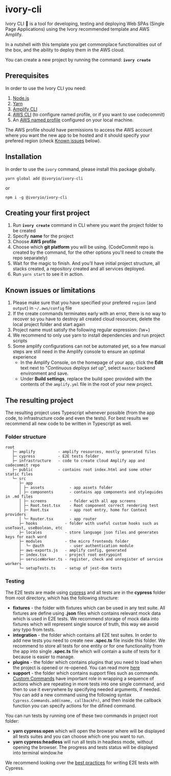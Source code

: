 # ivory-cli
Ivory CLI 🐘 is a tool for developing, testing and deploying Web SPAs (Single Page Applications) using the Ivory recommended template and AWS Amplify.

In a nutshell with this template you get commonplace functionalities out of the box, and the ability to deploy them in the AWS cloud.

You can create a new project by running the command: **`ivory create`**


## Prerequisites
In order to use the Ivory CLI you need:
1. [Node.js](https://nodejs.org/en/)
1. [Yarn](https://classic.yarnpkg.com/en/docs/install#mac-stable)
1. [Amplify CLI](https://docs.amplify.aws/cli/start/install)
1. [AWS CLI](https://aws.amazon.com/cli/) (to configure named profile, or if you want to use codecommit)
1. An [AWS named profile](https://docs.aws.amazon.com/cli/latest/userguide/cli-configure-profiles.html) configured on your local machine.

The AWS profile should have permissions to access the AWS account where you want the new app to be hosted and it should specify your prefered region (check [Known issues](#known-issues-or-limitations) below).


## Installation

In order to use the `ivory` command, please install this package globally.

```shell
yarn global add @ivoryio/ivory-cli
```
or
```shell
npm i -g @ivoryio/ivory-cli
```

## Creating your first project
1. Run **`ivory create`** command in CLI where you want the project folder to be created
1. Specify **name** for the project
1. Choose **AWS profile**
1. Choose which **git platform** you will be using. (CodeCommit repo is created by the command, for the other options you'll need to create the repo separately)
1. Wait for the magic to finish. And you’ll have initial project structure, all stacks created, a repository created and all services deployed.
1. Run `yarn start` to see it in action.

## Known issues or limitations

1. Please make sure that you have specified your prefered `region` (and `output`) in `~/.aws/config` file
1. If the create commands terminates early with an error, there is no way to recover so you have to destroy all created cloud resources, delete the local project folder and start again
1. Project name must satisfy the following regular expression: (\w+)
1. We recommend to only use yarn to install dependencies and run project scripts
1. Some amplify configurations can not be automated yet, so a few manual steps are still need in the Amplify console to ensure an optimal experience
    * In the Amplify Console, on the homepage of your app, click the **Edit** text next to "*Continuous deploys set up*", select `master` backend environment and save.
    * Under **Build settings**, replace the build spec provided with the contents of the `amplify.yml` file in the root of your new project.


## The resulting project

The resulting project uses Typescript whenever possible (from the app code, to infrastructure code and even the tests).
For best results we recommend all new code to be written in Typescript as well.

### Folder structure
```
root
   ├─ amplify          - amplify resources, mostly generated files
   ├─ cypress          - E2E tests folder
   ├─ infrastructure   - code to create cloud Amplify app and codecommit repo
   ├─ public           - contains root index.html and some other static files
   └─ src
      ├─ app
      │ ├─ assets           - app assets folder
      │ ├─ components       - contains app components and styleguides in .md files
      │ ├─ screens          - folder with all app screens
      │ ├─ Root.test.tsx    - Root component correct rendering test
      │ ├─ Root.tsx         - app root entry, home for Context providers
      │ └─ Router.tsx       - app router
      ├─ hooks            - folder with useful custom hooks such as useToast, useBoolean, etc
      ├─ locales          - store language json files and generates keys for each word
      ├─ modules          - the micro frontends folder
      │  └─ @auth           - user authentication module
      ├─ aws-exports.js   - amplify config, generated
      ├─ index.tsx        - project root entrypoint
      ├─ serviceWorker.ts - register, check and unregister of service workers
      └─ setupTests.ts    - setup of jest-dom tests
```

### Testing

The E2E tests are made using [cypress](https://www.cypress.io/) and all tests are in the **cypress** folder from root directory, which has the following structure:
 - **fixtures** - the folder with fixtures which can be used in any test suite. All fixtures are define using **.json** files which contains relevant mock data which is used in E2E tests. We recommend storage of mock data into fixtures which will represent single source of truth, this way we avoid any typo from tests.
 - **integration** - the folder which contains all E2E test suites. In order to add new tests you need to create new **.spec.ts** file inside this folder. We recommend to store all tests for one entity or for one functionality from the app into single **.spec.ts** file which will contain a suite of tests for it because is easier to manage.
 - **plugins** - the folder which contains plugins that you need to load when the project is opened or re-opened. You can read more [here](https://on.cypress.io/plugins-guide)
 - **support** - the folder which contains support files such as commands. [Custom Commands](https://docs.cypress.io/api/cypress-api/custom-commands.html#Syntax) have important role in wrapping a sequence of actions which are repeating in more tests into one single command, and then to use it everywhere by specifying needed arguments, if needed. You can add a new command using the following syntax `Cypress.Commands.add(name, callbackFn)`, and then inside the callback function you can specify actions for the difined command.

You can run tests by running one of these two commands in project root folder:
 - **yarn cypress:open** which will open the browser where will be displayed all tests suites and you can choose which one you want to run.
 - **yarn cypress:headless** will run all tests in headless mode, without opening the browser. The progress and tests status will be displayed into terminal window.he

We recommend looking over the [best practices](https://docs.cypress.io/guides/references/best-practices.html) for writing E2E tests with Cypress.
